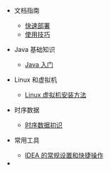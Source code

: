 * 文档指南
  * [快速部署](guide/quick-deploy.md)
  * [使用技巧](guide/use-tips.md)
* Java 基础知识
  * [Java 入门](JavaBase/java-base.md)
* Linux 和虚拟机
  * [Linux 虚拟机安装方法](Linux/linux-virtualmachine.md)

* 时序数据
  * [时序数据初识](TimeSeriesData/time-series-data-first-meeting.md)

* 常用工具
  * [IDEA 的常规设置和快捷操作](Tools/idea.md)

* 





